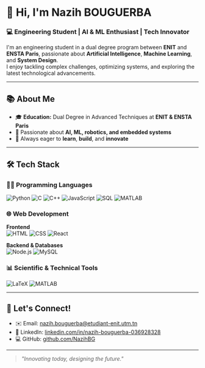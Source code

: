 # 👋 Hi, I'm **Nazih BOUGUERBA**

### 💻 Engineering Student | AI & ML Enthusiast | Tech Innovator

I'm an engineering student in a dual degree program between **ENIT** and **ENSTA Paris**, passionate about **Artificial Intelligence**, **Machine Learning**, and **System Design**.  
I enjoy tackling complex challenges, optimizing systems, and exploring the latest technological advancements.

---

## 📚 About Me

- 🎓 **Education:** Dual Degree in Advanced Techniques at **ENIT & ENSTA Paris**
- 🤖 Passionate about **AI, ML, robotics, and embedded systems**
- 🚀 Always eager to **learn**, **build**, and **innovate**

---

## 🛠️ Tech Stack

### 🧑‍💻 Programming Languages
![Python](https://img.shields.io/badge/Python-3776AB?style=flat&logo=python&logoColor=white)
![C](https://img.shields.io/badge/C-00599C?style=flat&logo=c&logoColor=white)
![C++](https://img.shields.io/badge/C++-00599C?style=flat&logo=c%2B%2B&logoColor=white)
![JavaScript](https://img.shields.io/badge/JavaScript-F7DF1E?style=flat&logo=javascript&logoColor=black)
![SQL](https://img.shields.io/badge/SQL-4479A1?style=flat&logo=postgresql&logoColor=white)
![MATLAB](https://img.shields.io/badge/MATLAB-0076A8?style=flat&logo=mathworks&logoColor=white)

### 🌐 Web Development
**Frontend**  
![HTML](https://img.shields.io/badge/HTML5-E34F26?style=flat&logo=html5&logoColor=white)
![CSS](https://img.shields.io/badge/CSS3-1572B6?style=flat&logo=css3&logoColor=white)
![React](https://img.shields.io/badge/React-61DAFB?style=flat&logo=react&logoColor=black)

**Backend & Databases**  
![Node.js](https://img.shields.io/badge/Node.js-339933?style=flat&logo=nodedotjs&logoColor=white)
![MySQL](https://img.shields.io/badge/MySQL-4479A1?style=flat&logo=mysql&logoColor=white)

### 📊 Scientific & Technical Tools
![LaTeX](https://img.shields.io/badge/LaTeX-008080?style=flat&logo=latex&logoColor=white)
![MATLAB](https://img.shields.io/badge/MATLAB-0076A8?style=flat&logo=mathworks&logoColor=white)

---

## 🤝 Let's Connect!

- ✉️ Email: [nazih.bouguerba@etudiant-enit.utm.tn](mailto:nazih.bouguerba@etudiant-enit.utm.tn)
- 🔗 LinkedIn: [linkedin.com/in/nazih-bouguerba-036928328](https://www.linkedin.com/in/nazih-bouguerba-036928328)
- 💻 GitHub: [github.com/NazihBG](https://github.com/NazihBG)

---

> _"Innovating today, designing the future."_
